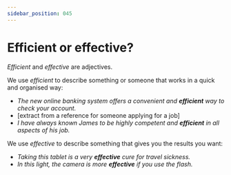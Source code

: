 ```yaml
---
sidebar_position: 045
---
```


# Efficient or effective?

*Efficient* and *effective* are adjectives.

We use *efficient* to describe something or someone that works in a quick and organised way:

- *The new online banking system offers a convenient and **efficient** way to check your account.*
- \[extract from a reference for someone applying for a job\]
- *I have always known James to be highly competent and **efficient** in all aspects of his job.*

We use *effective* to describe something that gives you the results you want:

- *Taking this tablet is a very **effective** cure for travel sickness.*
- *In this light, the camera is more **effective** if you use the flash.*

